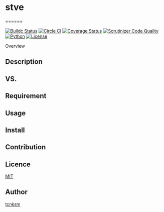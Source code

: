 # stve
======

[![Buildc Status](https://travis-ci.org/TE-ToshiakiTanaka/stve.svg?branch=master)](https://travis-ci.org/TE-ToshiakiTanaka/stve)
[![Circle CI](https://circleci.com/gh/TE-ToshiakiTanaka/stve.svg?style=shield&circle-token=%bdf82d163838fa4b778ba80070709726b18b7887)](https://circleci.com/gh/TE-ToshiakiTanaka/stve)
[![Coverage Status](https://coveralls.io/repos/github/TE-ToshiakiTanaka/stve/badge.svg?branch=master)](https://coveralls.io/github/TE-ToshiakiTanaka/stve?branch=master)
[![Scrutinizer Code Quality](https://scrutinizer-ci.com/g/TE-ToshiakiTanaka/stve/badges/quality-score.png?b=master)](https://scrutinizer-ci.com/g/TE-ToshiakiTanaka/stve/?branch=master)
[![Python](https://img.shields.io/badge/python-2.7-blue.svg)](https://www.python.org/download/releases/2.7/)
[![License](https://img.shields.io/badge/license-MIT-yellow.svg)](https://github.com/TE-ToshiakiTanaka/stve/blob/master/LICENSE)

Overview

## Description

## VS.

## Requirement

## Usage

## Install

## Contribution

## Licence

[MIT](https://github.com/TE-ToshiakiTanaka/stve/blob/master/LICENSE)

## Author

[tcnksm](https://github.com/TE-ToshiakiTanaka)
